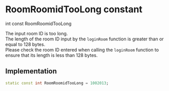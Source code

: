 


# RoomRoomidTooLong constant







int const RoomRoomidTooLong
  




<p>The input room ID is too long. <br>The length of the room ID input by the <code>loginRoom</code> function is greater than or equal to 128 bytes. <br>Please check the room ID entered when calling the <code>loginRoom</code> function to ensure that its length is less than 128 bytes.</p>



## Implementation

```dart
static const int RoomRoomidTooLong = 1002013;
```







